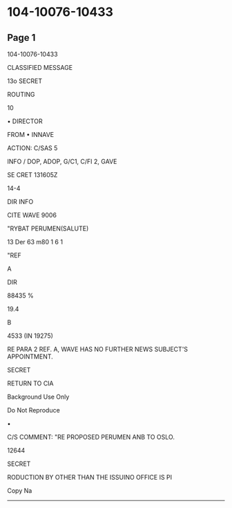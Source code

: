# 104-10076-10433

## Page 1

104-10076-10433

CLASSIFIED MESSAGE

13o SECRET

ROUTING

10

• DIRECTOR

FROM • INNAVE

ACTION: C/SAS 5

INFO / DOP, ADOP, G/C1, C/FI 2, GAVE

SE CRET 131605Z

14-4

DIR INFO

CITE WAVE 9006

"RYBAT PERUMEN(SALUTE)

13 Der 63 m80 1 6 1

"REF

A

DIR

88435 %

19.4

B

4533 (IN 19275)

RE PARA 2 REF. A, WAVE HAS NO FURTHER NEWS SUBJECT'S APPOINTMENT.

SECRET

RETURN TO CIA

Background Use Only

Do Not Reproduce

•

C/S COMMENT: "RE PROPOSED PERUMEN ANB TO OSLO.

12644

SECRET

RODUCTION BY OTHER THAN THE ISSUINO OFFICE IS PI

Copy Na

---

